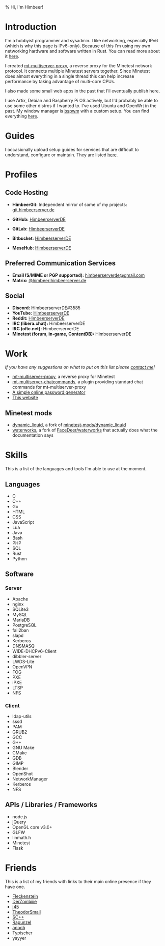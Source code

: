 % Hi, I'm Himbeer!

# Introduction
I'm a hobbyist programmer and sysadmin.
I like networking, especially IPv6 (which is why this page is IPv6-only).
Because of this I'm using my own networking hardware and software
written in Rust. You can read more about it [here](/cgi-bin/rsdsl.lua).

I created [mt-multiserver-proxy](/cgi-bin/work.lua?project=minetestproxy),
a reverse proxy for the Minetest network protocol. It connects multiple
Minetest servers together. Since Minetest does almost everything in a single
thread this can help increase performance by taking advantage of multi-core
CPUs.

I also made some small web apps in the past that I'll eventually publish here.

I use Artix, Debian and Raspberry Pi OS actively,
but I'd probably be able to use some other distros if I wanted to.
I've used Ubuntu and OpenWrt in the past.
My window manager is
[bspwm](https://github.com/baskerville/bspwm) with a custom setup.
You can find everything
[here](https://github.com/HimbeerserverDE/bspwm-setup).

# Guides
I occasionally upload setup guides for services that are difficult to
understand, configure or maintain. They are listed [here](/cgi-bin/guides.lua).

# Profiles
## Code Hosting
* **HimbeerGit**: Independent mirror of some of my projects: [git.himbeerserver.de](https://git.himbeerserver.de)

* **GitHub:** [HimbeerserverDE](https://github.com/HimbeerserverDE)
* **GitLab:** [HimbeerserverDE](https://gitlab.com/HimbeerserverDE)
* **Bitbucket:** [HimbeerserverDE](https://bitbucket.org/HimbeerserverDE)
* **MeseHub:** [HimbeerserverDE](https://git.minetest.land/HimbeerserverDE)

## Preferred Communication Services
* **Email (S/MIME or PGP supported):** [himbeerserverde@gmail.com](mailto:himbeerserverde@gmail.com)
* **Matrix:** [\@himbeer:himbeerserver.de](https://matrix.to/#/@himbeer:himbeerserver.de)

## Social
* **Discord:** HimbeerserverDE#3585
* **YouTube:** [HimbeerserverDE](https://www.youtube.com/channel/UCRuSC9WNapuA4Gm-kU_gjGA)
* **Reddit:** [HimbeerserverDE](https://reddit.com/user/HimbeerserverDE)
* **IRC (libera.chat):** HimbeerserverDE
* **IRC (oftc.net):** HimbeerserverDE
* **Minetest (forum, in-game, ContentDB):** HimbeerserverDE

# Work
_If you have any suggestions on what to put on this list please
[contact me](#profiles)!_

* [mt-multiserver-proxy](/cgi-bin/work.lua?project=minetestproxy), a reverse
proxy for Minetest
* [mt-multiserver-chatcommands](/cgi-bin/work.lua?project=minetestproxy#commands),
a plugin providing standard chat commands for mt-multiserver-proxy
* [A simple online password generator](/cgi-bin/password_generator.lua)
* [This website](/cgi-bin/work.lua?project=www3)

## Minetest mods
* [dynamic_liquid](/cgi-bin/work.lua?project=dynamicliquid), a fork of
[minetest-mods/dynamic_liquid](https://github.com/minetest-mods/dynamic_liquid)
* [waterworks](/cgi-bin/work.lua?project=waterworks), a fork of
[FaceDeer/waterworks](https://github.com/FaceDeer/waterworks) that actually
does what the documentation says

# Skills
This is a list of the languages and tools I'm able to use at the moment.

## Languages
* C
* C++
* Go
* HTML
* CSS
* JavaScript
* Lua
* Java
* Bash
* PHP
* SQL
* Rust
* Python

## Software

### Server
* Apache
* nginx
* SQLite3
* MySQL
* MariaDB
* PostgreSQL
* fail2ban
* slapd
* Kerberos
* DNSMASQ
* WIDE-DHCPv6-Client
* dibbler-server
* LWDS-Lite
* OpenVPN
* FOG
* PXE
* iPXE
* LTSP
* NFS

### Client
* ldap-utils
* sssd
* PAM
* GRUB2
* GCC
* G++
* GNU Make
* CMake
* GDB
* GIMP
* Blender
* OpenShot
* NetworkManager
* Kerberos
* NFS

## APIs / Libraries / Frameworks
* node.js
* jQuery
* OpenGL core v3.0+
* GLFW
* linmath.h
* Minetest
* Flask

# Friends
This is a list of my friends with links to their main online presence
if they have one.

* [Fleckenstein](https://lizzy.rs)
* [DerZombiiie](https://derzombiiie.com)
* [j45](https://j1233.minetest.land)
* [TheodorSmall](https://github.com/TheodorSmall)
* [SC++](https://github.com/scplusplus)
* [Rapunzel](https://github.com/RapunzelE)
* [anon5](https://github.com/anon55555)
* Typischer
* yayyer

